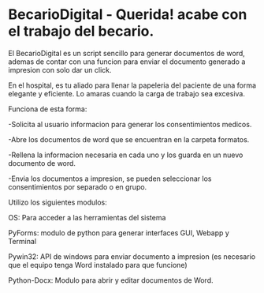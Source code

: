 # BecarioDigital - Querida! acabe con el trabajo del becario.

El BecarioDigital es un script sencillo para generar documentos de word,
ademas de contar con una funcion para enviar el documento generado a impresion con solo dar un click.

En el hospital, es tu aliado para llenar la papeleria del paciente de una forma elegante y eficiente.
Lo amaras cuando la carga de trabajo sea excesiva.


Funciona de esta forma:

-Solicita al usuario informacion para generar los consentimientos medicos.

-Abre los documentos de word que se encuentran en la carpeta formatos.

-Rellena la informacion necesaria en cada uno y los guarda en un nuevo documento de word.

-Envia los documentos a impresion, se pueden seleccionar los consentimientos por separado o en grupo.



Utilizo los siguientes modulos:

OS: Para acceder a las herramientas del sistema

PyForms: modulo de python para generar interfaces GUI, Webapp y Terminal

Pywin32: API de windows para enviar documento a impresion (es necesario que el equipo tenga Word instalado para que funcione)

Python-Docx: Modulo para abrir y editar documentos de Word.

